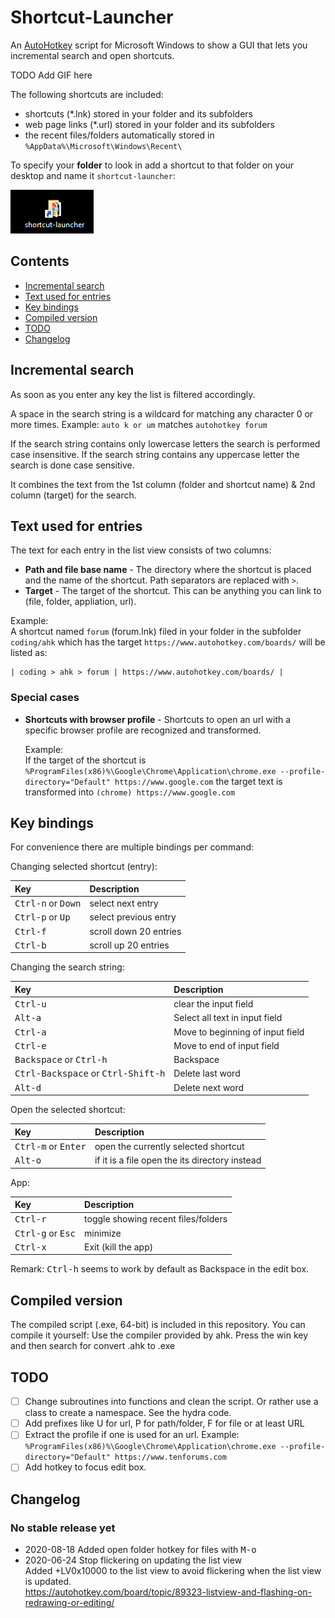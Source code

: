 # Shortcut-Launcher

An [AutoHotkey](https://www.autohotkey.com/) script for Microsoft Windows to show a GUI that lets you incremental search and open shortcuts.

TODO Add GIF here

The following shortcuts are included:

- shortcuts (\*.lnk) stored in your folder and its subfolders
- web page links (\*.url) stored in your folder and its subfolders
- the recent files/folders automatically stored in `%AppData%\Microsoft\Windows\Recent\`

To specify your **folder** to look in add a shortcut to that folder on your desktop and name it `shortcut-launcher`:

![shortcut launcher on the desktop](img/desktop-shortcut.png)

## Contents

- [Incremental search](#incremental-search)
- [Text used for entries](#text-used-for-entries)
- [Key bindings](#key-bindings)
- [Compiled version](#compiled-version)
- [TODO](#todo)
- [Changelog](#changelog)

## Incremental search

As soon as you enter any key the list is filtered accordingly.

A space in the search string is a wildcard for matching any character 0 or more times. Example: `auto k or um` matches `autohotkey forum`

If the search string contains only lowercase letters the search is performed case insensitive. If the search string contains any uppercase letter the search is done case sensitive.

It combines the text from the 1st column (folder and shortcut name) & 2nd column (target) for the search.

## Text used for entries

The text for each entry in the list view consists of two columns:

- **Path and file base name** - The directory where the shortcut is placed and the name of the shortcut. Path separators are replaced with `>`.
- **Target** - The target of the shortcut. This can be anything you can link to (file, folder, appliation, url).

Example:  
A shortcut named `forum` (forum.lnk) filed in your folder in the subfolder `coding/ahk` which has the target `https://www.autohotkey.com/boards/` will be listed as:

```text
| coding > ahk > forum | https://www.autohotkey.com/boards/ |
```

### Special cases

- **Shortcuts with browser profile** - Shortcuts to open an url with a specific browser profile are recognized and transformed.

  Example:  
  If the target of the shortcut is `%ProgramFiles(x86)%\Google\Chrome\Application\chrome.exe --profile-directory="Default" https://www.google.com` the target text is transformed into `(chrome) https://www.google.com`

## Key bindings

For convenience there are multiple bindings per command:

Changing selected shortcut (entry):

| Key                                  | Description            |
| :----------------------------------- | :--------------------- |
| <kbd>Ctrl-n</kbd> or <kbd>Down</kbd> | select next entry      |
| <kbd>Ctrl-p</kbd> or <kbd>Up</kbd>   | select previous entry  |
| <kbd>Ctrl-f</kbd>                    | scroll down 20 entries |
| <kbd>Ctrl-b</kbd>                    | scroll up 20 entries   |

Changing the search string:

| Key                                                  | Description                      |
| :--------------------------------------------------- | :------------------------------- |
| <kbd>Ctrl-u</kbd>                                    | clear the input field            |
| <kbd>Alt-a</kbd>                                     | Select all text in input field   |
| <kbd>Ctrl-a</kbd>                                    | Move to beginning of input field |
| <kbd>Ctrl-e</kbd>                                    | Move to end of input field       |
| <kbd>Backspace</kbd> or <kbd>Ctrl-h</kbd>            | Backspace                        |
| <kbd>Ctrl-Backspace</kbd> or <kbd>Ctrl-Shift-h</kbd> | Delete last word                 |
| <kbd>Alt-d</kbd>                                     | Delete next word                 |

Open the selected shortcut:

| Key                                   | Description                                    |
| :------------------------------------ | :--------------------------------------------- |
| <kbd>Ctrl-m</kbd> or <kbd>Enter</kbd> | open the currently selected shortcut           |
| <kbd>Alt-o</kbd>                      | if it is a file open the its directory instead |

App:

| Key                                 | Description                         |
| :---------------------------------- | :---------------------------------- |
| <kbd>Ctrl-r</kbd>                   | toggle showing recent files/folders |
| <kbd>Ctrl-g</kbd> or <kbd>Esc</kbd> | minimize                            |
| <kbd>Ctrl-x</kbd>                   | Exit (kill the app)                 |

Remark: <kbd>Ctrl-h</kbd> seems to work by default as Backspace in the edit box.

## Compiled version

The compiled script (.exe, 64-bit) is included in this repository. You can compile it
yourself: Use the compiler provided by ahk. Press the win key and then search
for convert .ahk to .exe

## TODO

- [ ] Change subroutines into functions and clean the script. Or rather use a
      class to create a namespace. See the hydra code.
- [ ] Add prefixes like U for url, P for path/folder, F for file or at least URL
- [ ] Extract the profile if one is used for an url. Example:
      `%ProgramFiles(x86)%\Google\Chrome\Application\chrome.exe --profile-directory="Default" https://www.tenforums.com`
- [ ] Add hotkey to focus edit box.

## Changelog

### No stable release yet

- 2020-08-18 Added open folder hotkey for files with <kbd>M-o</kbd>
- 2020-06-24 Stop flickering on updating the list view  
  Added +LV0x10000 to the list view to avoid flickering when the list view is updated.  
  https://autohotkey.com/board/topic/89323-listview-and-flashing-on-redrawing-or-editing/
